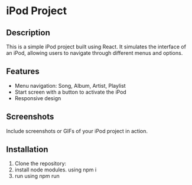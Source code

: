 # iPod Project

## Description

This is a simple iPod project built using React. It simulates the interface of an iPod, allowing users to navigate through different menus and options.

## Features

- Menu navigation: Song, Album, Artist, Playlist
- Start screen with a button to activate the iPod
- Responsive design

## Screenshots

Include screenshots or GIFs of your iPod project in action.

## Installation

1. Clone the repository:
2. install node modules. using npm i
3. run using npm run
